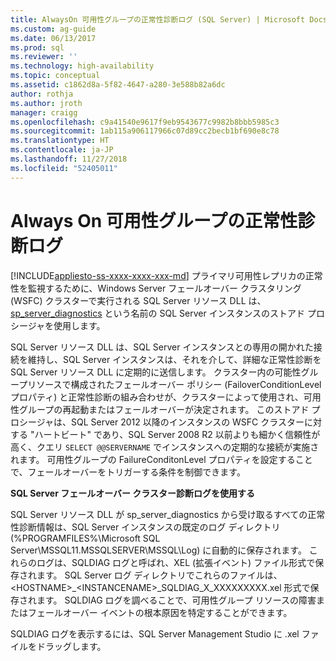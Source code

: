 ```yaml
---
title: AlwaysOn 可用性グループの正常性診断ログ (SQL Server) | Microsoft Docs
ms.custom: ag-guide
ms.date: 06/13/2017
ms.prod: sql
ms.reviewer: ''
ms.technology: high-availability
ms.topic: conceptual
ms.assetid: c1862d8a-5f82-4647-a280-3e588b82a6dc
author: rothja
ms.author: jroth
manager: craigg
ms.openlocfilehash: c9a41540e9617f9eb9543677c9982b8bbb5985c3
ms.sourcegitcommit: 1ab115a906117966c07d89cc2becb1bf690e8c78
ms.translationtype: HT
ms.contentlocale: ja-JP
ms.lasthandoff: 11/27/2018
ms.locfileid: "52405011"
---
```

# <a name="always-on-availability-groups-health-diagnostics-log"></a>Always On 可用性グループの正常性診断ログ
[!INCLUDE[appliesto-ss-xxxx-xxxx-xxx-md](../../../includes/appliesto-ss-xxxx-xxxx-xxx-md.md)]
  プライマリ可用性レプリカの正常性を監視するために、Windows Server フェールオーバー クラスタリング (WSFC) クラスターで実行される SQL Server リソース DLL は、[sp_server_diagnostics](~/relational-databases/system-stored-procedures/sp-server-diagnostics-transact-sql.md) という名前の SQL Server インスタンスのストアド プロシージャを使用します。  
  
 SQL Server リソース DLL は、SQL Server インスタンスとの専用の開かれた接続を維持し、SQL Server インスタンスは、それを介して、詳細な正常性診断を SQL Server リソース DLL に定期的に送信します。 クラスター内の可能性グループリソースで構成されたフェールオーバー ポリシー (FailoverConditionLevel プロパティ) と正常性診断の組み合わせが、クラスターによって使用され、可用性グループの再起動またはフェールオーバーが決定されます。 このストアド プロシージャは、SQL Server 2012 以降のインスタンスの WSFC クラスターに対する "ハートビート" であり、SQL Server 2008 R2 以前よりも細かく信頼性が高く、クエリ `SELECT @@SERVERNAME` でインスタンスへの定期的な接続が実施されます。 可用性グループの FailureConditonLevel プロパティを設定することで、フェールオーバーをトリガーする条件を制御できます。  
  
 **SQL Server フェールオーバー クラスター診断ログを使用する**
 
 SQL Server リソース DLL が sp_server_diagnostics から受け取るすべての正常性診断情報は、SQL Server インスタンスの既定のログ ディレクトリ (%PROGRAMFILES%\Microsoft SQL Server\MSSQL11.MSSQLSERVER\MSSQL\Log) に自動的に保存されます。 これらのログは、SQLDIAG ログと呼ばれ、XEL (拡張イベント) ファイル形式で保存されます。 SQL Server ログ ディレクトリでこれらのファイルは、\<HOSTNAME>_\<INSTANCENAME>_SQLDIAG_X_XXXXXXXXX.xel 形式で保存されます。 SQLDIAG ログを調べることで、可用性グループ リソースの障害またはフェールオーバー イベントの根本原因を特定することができます。  
  
 SQLDIAG ログを表示するには、SQL Server Management Studio に .xel ファイルをドラッグします。  
  
  

